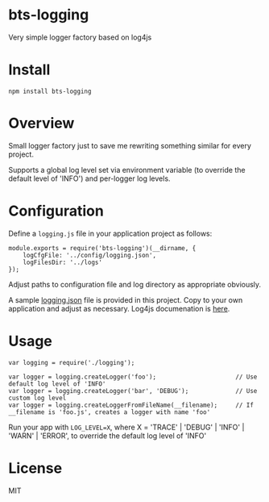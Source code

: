 bts-logging
===========

Very simple logger factory based on log4js

# Install

```
npm install bts-logging
```

# Overview

Small logger factory just to save me rewriting something similar for every project.

Supports a global log level set via environment variable (to override the default level of 'INFO') and per-logger log levels.  

# Configuration

Define a `logging.js` file in your application project as follows:
 
```
module.exports = require('bts-logging')(__dirname, {
    logCfgFile: '../config/logging.json',
    logFilesDir: '../logs'
});

```

Adjust paths to configuration file and log directory as appropriate obviously.

A sample [logging.json](logging.json) file is provided in this project. Copy to your own application and adjust as necessary.
Log4js documenation is [here](https://github.com/nomiddlename/log4js-node). 

# Usage

```
var logging = require('./logging');

var logger = logging.createLogger('foo');                      // Use default log level of 'INFO'
var logger = logging.createLogger('bar', 'DEBUG');             // Use custom log level
var logger = logging.createLoggerFromFileName(__filename);     // If __filename is 'foo.js', creates a logger with name 'foo' 
```

Run your app with `LOG_LEVEL=X`, where X = 'TRACE' | 'DEBUG' | 'INFO' | 'WARN' | 'ERROR', to override the default log level of 'INFO'

# License

MIT
